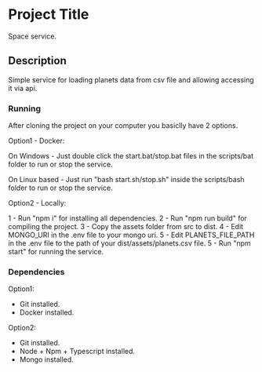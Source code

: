 # Project Title

Space service.

## Description

Simple service for loading planets data from csv file and allowing accessing it via api.

### Running

After cloning the project on your computer you basiclly have 2 options.

Option1 - Docker:

On Windows - Just double click the start.bat/stop.bat files in the scripts/bat folder to run or stop the service.

On Linux based - Just run "bash start.sh/stop.sh" inside the scripts/bash folder to run or stop the service.

Option2 - Locally:

1 - Run "npm i" for installing all dependencies.
2 - Run "npm run build" for compiling the project.
3 - Copy the assets folder from src to dist.
4 - Edit MONGO_URI in the .env file to your mongo uri. 
5 - Edit PLANETS_FILE_PATH in the .env file to the path of your dist/assets/planets.csv file.
5 - Run "npm start" for running the service.

### Dependencies

Option1:
- Git installed.
- Docker installed.

Option2:
- Git installed.
- Node + Npm + Typescript installed.
- Mongo installed.



